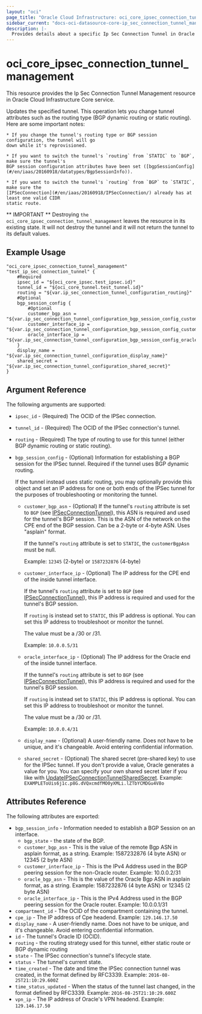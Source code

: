 ```yaml
---
layout: "oci"
page_title: "Oracle Cloud Infrastructure: oci_core_ipsec_connection_tunnel_management"
sidebar_current: "docs-oci-datasource-core-ip_sec_connection_tunnel_management"
description: |-
  Provides details about a specific Ip Sec Connection Tunnel in Oracle Cloud Infrastructure Core service
---
```


# oci_core_ipsec_connection_tunnel_management
This resource provides the Ip Sec Connection Tunnel Management resource in Oracle Cloud Infrastructure Core service.

Updates the specified tunnel. This operation lets you change tunnel attributes such as the
routing type (BGP dynamic routing or static routing). Here are some important notes:

	* If you change the tunnel's routing type or BGP session configuration, the tunnel will go
	down while it's reprovisioned.

	* If you want to switch the tunnel's `routing` from `STATIC` to `BGP`, make sure the tunnel's
	BGP session configuration attributes have been set ([bgpSessionConfig](#/en/iaas/20160918/datatypes/BgpSessionInfo)).

	* If you want to switch the tunnel's `routing` from `BGP` to `STATIC`, make sure the
	[IPSecConnection](#/en/iaas/20160918/IPSecConnection/) already has at least one valid CIDR
	static route.

** IMPORTANT **
Destroying `the oci_core_ipsec_connection_tunnel_management` leaves the resource in its existing state. It will not destroy the tunnel and it will not return the tunnel to its default values.

## Example Usage

```hcl
"oci_core_ipsec_connection_tunnel_management" "test_ip_sec_connection_tunnel" {
	#Required
	ipsec_id = "${oci_core_ipsec.test_ipsec.id}"
	tunnel_id = "${oci_core_tunnel.test_tunnel.id}"
	routing = "${var.ip_sec_connection_tunnel_configuration_routing}"
	#Optional
	bgp_session_config {
		#Optional
		customer_bgp_asn = "${var.ip_sec_connection_tunnel_configuration_bgp_session_config_customer_bgp_asn}"
		customer_interface_ip = "${var.ip_sec_connection_tunnel_configuration_bgp_session_config_customer_interface_ip}"
		oracle_interface_ip = "${var.ip_sec_connection_tunnel_configuration_bgp_session_config_oracle_interface_ip}"
	}
	display_name = "${var.ip_sec_connection_tunnel_configuration_display_name}"
	shared_secret = "${var.ip_sec_connection_tunnel_configuration_shared_secret}"
}
```

## Argument Reference

The following arguments are supported:

* `ipsec_id` - (Required) The OCID of the IPSec connection.
* `tunnel_id` - (Required) The OCID of the IPSec connection's tunnel.
* `routing` - (Required) The type of routing to use for this tunnel (either BGP dynamic routing or static routing). 
* `bgp_session_config` - (Optional) Information for establishing a BGP session for the IPSec tunnel. Required if the tunnel uses BGP dynamic routing.

	If the tunnel instead uses static routing, you may optionally provide this object and set an IP address for one or both ends of the IPSec tunnel for the purposes of troubleshooting or monitoring the tunnel. 
	* `customer_bgp_asn` - (Optional) If the tunnel's `routing` attribute is set to `BGP` (see [IPSecConnectionTunnel](https://docs.cloud.oracle.com/iaas/api/#/en/iaas/20160918/IPSecConnectionTunnel/)), this ASN is required and used for the tunnel's BGP session. This is the ASN of the network on the CPE end of the BGP session. Can be a 2-byte or 4-byte ASN. Uses "asplain" format.

		If the tunnel's `routing` attribute is set to `STATIC`, the `customerBgpAsn` must be null.

		Example: `12345` (2-byte) or `1587232876` (4-byte) 
	* `customer_interface_ip` - (Optional) The IP address for the CPE end of the inside tunnel interface.

		If the tunnel's `routing` attribute is set to `BGP` (see [IPSecConnectionTunnel](https://docs.cloud.oracle.com/iaas/api/#/en/iaas/20160918/IPSecConnectionTunnel/)), this IP address is required and used for the tunnel's BGP session.

		If `routing` is instead set to `STATIC`, this IP address is optional. You can set this IP address to troubleshoot or monitor the tunnel.

		The value must be a /30 or /31.

		Example: `10.0.0.5/31` 
	* `oracle_interface_ip` - (Optional) The IP address for the Oracle end of the inside tunnel interface.

		If the tunnel's `routing` attribute is set to `BGP` (see [IPSecConnectionTunnel](https://docs.cloud.oracle.com/iaas/api/#/en/iaas/20160918/IPSecConnectionTunnel/)), this IP address is required and used for the tunnel's BGP session.

		If `routing` is instead set to `STATIC`, this IP address is optional. You can set this IP address to troubleshoot or monitor the tunnel.

		The value must be a /30 or /31.

		Example: `10.0.0.4/31` 
  * `display_name` - (Optional) A user-friendly name. Does not have to be unique, and it's changeable. Avoid entering confidential information. 
  * `shared_secret` - (Optional) The shared secret (pre-shared key) to use for the IPSec tunnel. If you don't provide a value, Oracle generates a value for you. You can specify your own shared secret later if you like with [UpdateIPSecConnectionTunnelSharedSecret](https://docs.cloud.oracle.com/iaas/api/#/en/iaas/20160918/IPSecConnectionTunnelSharedSecret/UpdateIPSecConnectionTunnelSharedSecret).  Example: `EXAMPLEToUis6j1c.p8G.dVQxcmdfMO0yXMLi.lZTbYCMDGu4V8o`

## Attributes Reference

The following attributes are exported:

* `bgp_session_info` - Information needed to establish a BGP Session on an interface. 
	* `bgp_state` - the state of the BGP. 
	* `customer_bgp_asn` - This is the value of the remote Bgp ASN in asplain format, as a string. Example: 1587232876 (4 byte ASN) or 12345 (2 byte ASN) 
	* `customer_interface_ip` - This is the IPv4 Address used in the BGP peering session for the non-Oracle router. Example: 10.0.0.2/31 
	* `oracle_bgp_asn` - This is the value of the Oracle Bgp ASN in asplain format, as a string. Example: 1587232876 (4 byte ASN) or 12345 (2 byte ASN) 
	* `oracle_interface_ip` - This is the IPv4 Address used in the BGP peering session for the Oracle router. Example: 10.0.0.1/31 
* `compartment_id` - The OCID of the compartment containing the tunnel.
* `cpe_ip` - The IP address of Cpe headend.  Example: `129.146.17.50` 
* `display_name` - A user-friendly name. Does not have to be unique, and it's changeable. Avoid entering confidential information. 
* `id` - The tunnel's Oracle ID (OCID).
* `routing` - the routing strategy used for this tunnel, either static route or BGP dynamic routing
* `state` - The IPSec connection's tunnel's lifecycle state.
* `status` - The tunnel's current state.
* `time_created` - The date and time the IPSec connection tunnel was created, in the format defined by RFC3339.  Example: `2016-08-25T21:10:29.600Z` 
* `time_status_updated` - When the status of the tunnel last changed, in the format defined by RFC3339.  Example: `2016-08-25T21:10:29.600Z` 
* `vpn_ip` - The IP address of Oracle's VPN headend.  Example: `129.146.17.50` 
